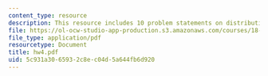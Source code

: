 ```yaml
---
content_type: resource
description: This resource includes 10 problem statements on distributive lattice.
file: https://ol-ocw-studio-app-production.s3.amazonaws.com/courses/18-318-topics-in-algebraic-combinatorics-spring-2006/5c931a3065932c8ec04d5a644fb6d920_hw4.pdf
file_type: application/pdf
resourcetype: Document
title: hw4.pdf
uid: 5c931a30-6593-2c8e-c04d-5a644fb6d920
---
```

